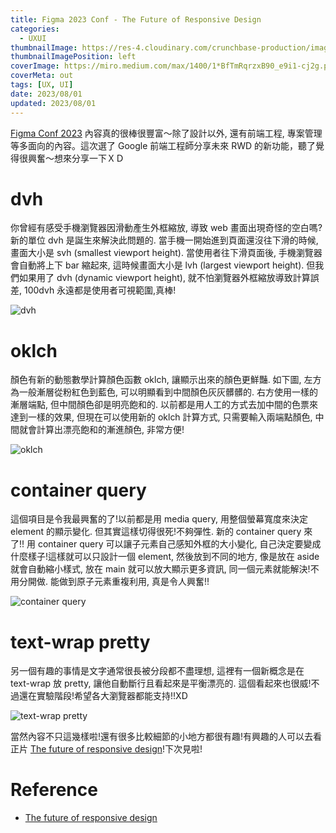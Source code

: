 ```yaml
---
title: Figma 2023 Conf - The Future of Responsive Design
categories:
  - UXUI
thumbnailImage: https://res-4.cloudinary.com/crunchbase-production/image/upload/c_lpad,h_256,w_256,f_auto,q_auto:eco/hoz3ba7owjjzrg9dxrqi
thumbnailImagePosition: left
coverImage: https://miro.medium.com/max/1400/1*BfTmRqrzxB90_e9i1-cj2g.png
coverMeta: out
tags: [UX, UI]
date: 2023/08/01
updated: 2023/08/01
---
```


[Figma Conf 2023](https://config.figma.com/) 內容真的很棒很豐富～除了設計以外, 還有前端工程, 專案管理等多面向的內容。這次選了 Google 前端工程師分享未來 RWD 的新功能，聽了覺得很興奮～想來分享一下ＸＤ

<!--more-->

# dvh

你曾經有感受手機瀏覽器因滑動產生外框縮放, 導致 web 畫面出現奇怪的空白嗎? 新的單位 dvh 是誕生來解決此問題的. 當手機一開始進到頁面還沒往下滑的時候, 畫面大小是 svh (smallest viewport height). 當使用者往下滑頁面後, 手機瀏覽器會自動將上下 bar 縮起來, 這時候畫面大小是 lvh (largest viewport height). 但我們如果用了 dvh (dynamic viewport height), 就不怕瀏覽器外框縮放導致計算誤差, 100dvh 永遠都是使用者可視範圍,真棒!

![dvh](https://media.discordapp.net/attachments/1135775611948900472/1135776457277308948/2023-08-01_11-22-38.png?width=757&height=423)

# oklch

顏色有新的動態數學計算顏色函數 oklch, 讓顯示出來的顏色更鮮豔. 如下圖, 左方為一般漸層從粉紅色到藍色, 可以明顯看到中間顏色灰灰髒髒的. 右方使用一樣的漸層端點, 但中間顏色卻是明亮飽和的. 以前都是用人工的方式去加中間的色票來達到一樣的效果, 但現在可以使用新的 oklch 計算方式, 只需要輸入兩端點顏色, 中間就會計算出漂亮飽和的漸進顏色, 非常方便!

![oklch](https://media.discordapp.net/attachments/1135775611948900472/1135780003099987998/2023-08-01_11-43-44.png?width=751&height=423)

# container query

這個項目是令我最興奮的了!以前都是用 media query, 用整個螢幕寬度來決定 element 的顯示變化. 但其實這樣切得很死!不夠彈性. 新的 container query 來了!! 用 container query 可以讓子元素自己感知外框的大小變化, 自己決定要變成什麼樣子!這樣就可以只設計一個 element, 然後放到不同的地方, 像是放在 aside 就會自動縮小樣式, 放在 main 就可以放大顯示更多資訊, 同一個元素就能解決!不用分開做. 能做到原子元素重複利用, 真是令人興奮!!

![container query](https://media.discordapp.net/attachments/1135775611948900472/1135782806157525042/2023-08-01_11-54-35.png?width=765&height=423)

# text-wrap pretty

另一個有趣的事情是文字通常很長被分段都不盡理想, 這裡有一個新概念是在 text-wrap 放 pretty, 讓他自動斷行且看起來是平衡漂亮的. 這個看起來也很威!不過還在實驗階段!希望各大瀏覽器都能支持!!XD

![text-wrap pretty](https://media.discordapp.net/attachments/1135775611948900472/1135785515354959993/2023-08-01_12-04-55.png?width=754&height=423)

當然內容不只這幾樣啦!還有很多比較細節的小地方都很有趣!有興趣的人可以去看正片 [The future of responsive design](https://config.figma.com/video-on-demand/6329932796112)!下次見啦!

# Reference

* [The future of responsive design](https://config.figma.com/video-on-demand/6329932796112)
